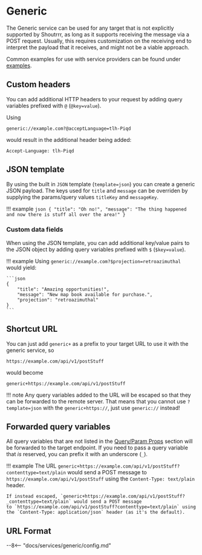 # Generic
The Generic service can be used for any target that is not explicitly supported by Shoutrrr, as long as it
supports receiving the message via a POST request.
Usually, this requires customization on the receiving end to interpret the payload that it receives, and might
not be a viable approach.

Common examples for use with service providers can be found under [examples](../examples/generic.md).

## Custom headers
You can add additional HTTP headers to your request by adding query variables prefixed with `@` (`@key=value`).

Using 
```url
generic://example.com?@acceptLanguage=tlh-Piqd
```
would result in the additional header being added:
```http request
Accept-Language: tlh-Piqd
```

## JSON template
By using the built in `JSON` template (`template=json`) you can create a generic JSON payload. The keys used for `title` and `message` can be overriden
by supplying the params/query values `titleKey` and `messageKey`.

!!! example
    ```json
    {
        "title": "Oh no!",
        "message": "The thing happened and now there is stuff all over the area!"
    }
    ```

### Custom data fields
When using the JSON template, you can add additional key/value pairs to the JSON object by adding query variables prefixed with `$` (`$key=value`).

!!! example
    Using `generic://example.com?$projection=retroazimuthal` would yield: 

    ```json
    {
        "title": "Amazing opportunities!",
        "message": "New map book available for purchase.",
        "projection": "retroazimuthal"
    }
    ```

## Shortcut URL
You can just add `generic+` as a prefix to your target URL to use it with the generic service, so
```url
https://example.com/api/v1/postStuff
```
would become
```url
generic+https://example.com/api/v1/postStuff
```

!!! note
    Any query variables added to the URL will be escaped so that they can be forwarded to the remote server. That means that you cannot use `?template=json` with the  `generic+https://`, just use `generic://` instead!

## Forwarded query variables
All query variables that are not listed in the [Query/Param Props](#queryparam_props) section will be
forwarded to the target endpoint.
If you need to pass a query variable that _is_ reserved, you can prefix it with an underscore (`_`).

!!! example
    The URL `generic+https://example.com/api/v1/postStuff?contenttype=text/plain` would send a POST message
    to `https://example.com/api/v1/postStuff` using the `Content-Type: text/plain` header.

    If instead escaped, `generic+https://example.com/api/v1/postStuff?_contenttype=text/plain` would send a POST message
    to `https://example.com/api/v1/postStuff?contenttype=text/plain` using the `Content-Type: application/json` header (as it's the default).


## URL Format

--8<-- "docs/services/generic/config.md"

